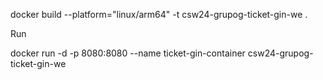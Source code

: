 
docker build --platform="linux/arm64" -t csw24-grupog-ticket-gin-we .

Run

docker run -d -p 8080:8080 --name ticket-gin-container csw24-grupog-ticket-gin-we

 
